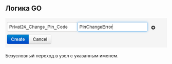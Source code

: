 ## Логика GO
![semafor_go](../img/create/semafor_go.png)

Безусловный переход в узел с указанным именем.
